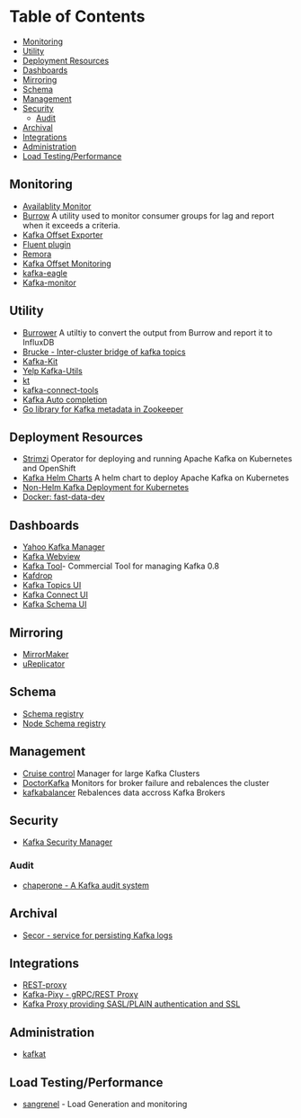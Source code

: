 Table of Contents
=================

  * [Monitoring](#monitoring)
  * [Utility](#utility)
  * [Deployment Resources](#deployment-resources)
  * [Dashboards](#dashboards)
  * [Mirroring](#mirroring)
  * [Schema](#schema)
  * [Management](#management)
  * [Security](#security)
     * [Audit](#audit)
  * [Archival](#archival)
  * [Integrations](#integrations)
  * [Administration](#administration)
  * [Load Testing/Performance](#load-testingperformance)

## Monitoring 
  * [Availablity Monitor](https://github.com/Microsoft/Availability-Monitor-for-Kafka)
  * [Burrow](https://github.com/linkedin/Burrow) A utility used to monitor consumer groups for lag and report when it exceeds a criteria.
  * [Kafka Offset Exporter](https://github.com/echojc/kafka-offset-exporter)
  * [Fluent plugin](https://github.com/fluent/fluent-plugin-kafka)
  * [Remora](https://github.com/zalando-incubator/remora)
  * [Kafka Offset Monitoring](https://github.com/Morningstar/kafka-offset-monitor)
  * [kafka-eagle](https://github.com/smartloli/kafka-eagle)
* [Kafka-monitor](https://github.com/linkedin/kafka-monitor)

## Utility 
 * [Burrower](https://github.com/splee/burrower) A utiltiy to convert the output from Burrow and report it to InfluxDB
 * [Brucke - Inter-cluster bridge of kafka topics](https://github.com/klarna/brucke)
 * [Kafka-Kit](https://github.com/DataDog/kafka-kit)
 * [Yelp Kafka-Utils](https://github.com/Yelp/kafka-utils)
 * [kt](https://github.com/fgeller/kt)
 * [kafka-connect-tools](https://github.com/datamountaineer/kafka-connect-tools)
 * [Kafka Auto completion](https://github.com/Landoop/kafka-autocomplete)
 * [Go library for Kafka metadata in Zookeeper](https://github.com/wvanbergen/kazoo-go)

 
## Deployment Resources
 * [Strimzi](https://github.com/strimzi/strimzi-kafka-operator) Operator for deploying and running Apache Kafka on Kubernetes and OpenShift
 * [Kafka Helm Charts](https://github.com/helm/charts/tree/master/incubator/kafka) A helm chart to deploy Apache Kafka on Kubernetes
 * [Non-Helm Kafka Deployment for Kubernetes](https://github.com/Yolean/kubernetes-kafka)
 * [Docker: fast-data-dev](https://github.com/Landoop/fast-data-dev)

## Dashboards 
 * [Yahoo Kafka Manager](https://github.com/yahoo/kafka-manager)
 * [Kafka Webview](https://github.com/SourceLabOrg/kafka-webview)
 * [Kafka Tool](http://www.kafkatool.com/)- Commercial Tool for managing Kafka 0.8
 * [Kafdrop](https://github.com/HomeAdvisor/Kafdrop)
* [Kafka Topics UI](https://github.com/Landoop/kafka-topics-ui)
* [Kafka Connect UI](https://github.com/Landoop/kafka-connect-ui)
* [Kafka Schema UI](https://github.com/Landoop/schema-registry-ui)


## Mirroring 
* [MirrorMaker](https://cwiki.apache.org/confluence/pages/viewpage.action?pageId=27846330)
* [uReplicator](https://github.com/uber/uReplicator)

## Schema 
* [Schema registry](https://github.com/confluentinc/schema-registry)
* [Node Schema registry](https://github.com/nodefluent/schema-registry)

## Management
* [Cruise control](https://github.com/linkedin/cruise-control) Manager for large Kafka Clusters 
* [DoctorKafka](https://github.com/pinterest/doctorkafka/) Monitors for broker failure and rebalences the cluster 
* [kafkabalancer](https://github.com/CAFxX/kafkabalancer) Rebalences data accross Kafka Brokers
   
## Security
* [Kafka Security Manager](https://github.com/simplesteph/kafka-security-manager)

### Audit
* [chaperone - A Kafka audit system](https://github.com/uber/chaperone)

## Archival 
* [Secor - service for persisting Kafka logs](https://github.com/pinterest/secor)

## Integrations
* [REST-proxy](https://github.com/confluentinc/kafka-rest)
* [Kafka-Pixy - gRPC/REST Proxy](https://github.com/mailgun/kafka-pixy)
* [Kafka Proxy providing SASL/PLAIN authentication and SSL](https://github.com/grepplabs/kafka-proxy)

## Administration
* [kafkat](https://github.com/airbnb/kafkat)

## Load Testing/Performance

 * [sangrenel](https://github.com/jamiealquiza/sangrenel) - Load Generation and monitoring
 


